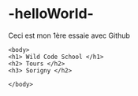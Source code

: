 # -helloWorld-
Ceci est mon 1ère essaie avec Github

<!DOCTYPE html>
<html>
    <head>
        <meta charset="utf-8" />
        <title>github</title>
    </head>
    
    <body>
    <h1> Wild Code School </h1>
    <h2> Tours </h2> 
    <h3> Sorigny </h2>
        
    </body>
</html>
